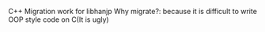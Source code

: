 C++ Migration work for libhanjp
Why migrate?: because it is difficult to write OOP style code on C(It is ugly)